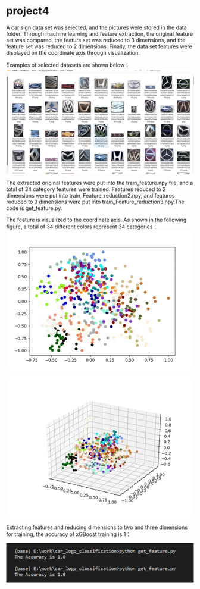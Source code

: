 # project4
A car sign data set was selected, and the pictures were stored in the data folder. Through machine learning and feature extraction, the original feature set was compared, the feature set was reduced to 3 dimensions, and the feature set was reduced to 2 dimensions. Finally, the data set features were displayed on the coordinate axis through visualization.

Examples of selected datasets are shown below：
![car-logo-data](https://github.com/YuanchunZ/project4/blob/main/IMG_3553.JPG)

The extracted original features were put into the train_feature.npy file, and a total of 34 category features were trained. Features reduced to 2 dimensions were put into train_Feature_reduction2.npy, and features reduced to 3 dimensions were put into train_Feature_reduction3.npy.The code is get_feature.py.

The feature is visualized to the coordinate axis. As shown in the following figure, a total of 34 different colors represent 34 categories：
![2-dimensions](https://github.com/YuanchunZ/project4/blob/main/IMG_3552.JPG)

![2-dimensions](https://github.com/YuanchunZ/project4/blob/main/IMG_3551.JPG)

Extracting features and reducing dimensions to two and three dimensions for training, the accuracy of xGBoost training is 1：

![train](https://github.com/YuanchunZ/project4/blob/main/IMG_3550.PNG)
